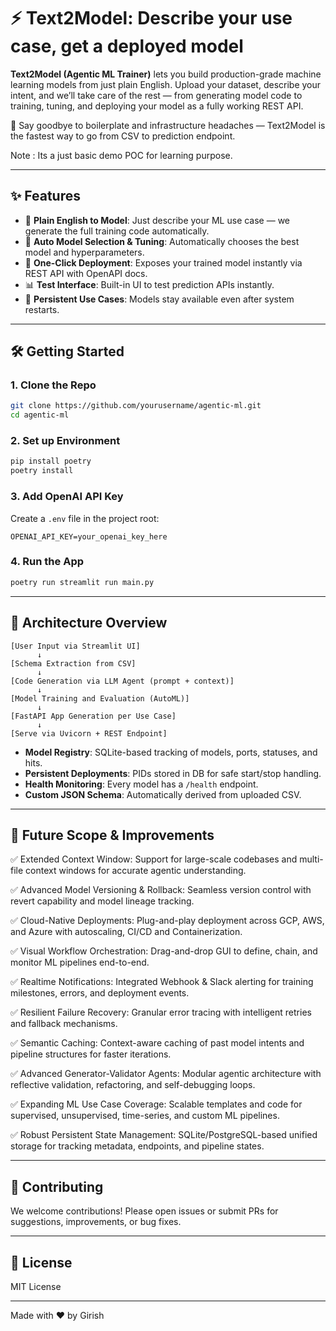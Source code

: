 # ⚡ Text2Model: Describe your use case, get a deployed model

**Text2Model (Agentic ML Trainer)** lets you build production-grade machine learning models from just plain English. Upload your dataset, describe your intent, and we’ll take care of the rest — from generating model code to training, tuning, and deploying your model as a fully working REST API.

🚀 Say goodbye to boilerplate and infrastructure headaches — Text2Model is the fastest way to go from CSV to prediction endpoint.

Note : Its a just basic demo POC for learning purpose. 

---

## ✨ Features

* 🧠 **Plain English to Model**: Just describe your ML use case — we generate the full training code automatically.
* 🧪 **Auto Model Selection & Tuning**: Automatically chooses the best model and hyperparameters.
* 🚀 **One-Click Deployment**: Exposes your trained model instantly via REST API with OpenAPI docs.
* 📊 **Test Interface**: Built-in UI to test prediction APIs instantly.
* 🔄 **Persistent Use Cases**: Models stay available even after system restarts.

---

## 🛠️ Getting Started

### 1. Clone the Repo

```bash
git clone https://github.com/yourusername/agentic-ml.git
cd agentic-ml
```

### 2. Set up Environment

```bash
pip install poetry
poetry install
```

### 3. Add OpenAI API Key

Create a `.env` file in the project root:

```env
OPENAI_API_KEY=your_openai_key_here
```

### 4. Run the App

```bash
poetry run streamlit run main.py
```

---

## 🧱 Architecture Overview

```
[User Input via Streamlit UI]
      ↓
[Schema Extraction from CSV]
      ↓
[Code Generation via LLM Agent (prompt + context)]
      ↓
[Model Training and Evaluation (AutoML)]
      ↓
[FastAPI App Generation per Use Case]
      ↓
[Serve via Uvicorn + REST Endpoint]
```

* **Model Registry**: SQLite-based tracking of models, ports, statuses, and hits.
* **Persistent Deployments**: PIDs stored in DB for safe start/stop handling.
* **Health Monitoring**: Every model has a `/health` endpoint.
* **Custom JSON Schema**: Automatically derived from uploaded CSV.

---

## 🚧 Future Scope & Improvements

✅ Extended Context Window: Support for large-scale codebases and multi-file context windows for accurate agentic understanding.

✅ Advanced Model Versioning & Rollback: Seamless version control with revert capability and model lineage tracking.

✅ Cloud-Native Deployments: Plug-and-play deployment across GCP, AWS, and Azure with autoscaling, CI/CD and Containerization.

✅ Visual Workflow Orchestration: Drag-and-drop GUI to define, chain, and monitor ML pipelines end-to-end.

✅ Realtime Notifications: Integrated Webhook & Slack alerting for training milestones, errors, and deployment events.

✅ Resilient Failure Recovery: Granular error tracing with intelligent retries and fallback mechanisms.

✅ Semantic Caching: Context-aware caching of past model intents and pipeline structures for faster iterations.

✅ Advanced Generator-Validator Agents: Modular agentic architecture with reflective validation, refactoring, and self-debugging loops.

✅ Expanding ML Use Case Coverage: Scalable templates and code for supervised, unsupervised, time-series, and custom ML pipelines.

✅ Robust Persistent State Management: SQLite/PostgreSQL-based unified storage for tracking metadata, endpoints, and pipeline states.

---

## 🤝 Contributing

We welcome contributions! Please open issues or submit PRs for suggestions, improvements, or bug fixes.

---

## 🪪 License

MIT License

---

Made with ❤️ by Girish
